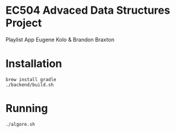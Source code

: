 
# EC504 Advaced Data Structures Project
Playlist App 
Eugene Kolo & Brandon Braxton

# Installation
    
    brew install gradle
    ./backend/build.sh

# Running

    ./algore.sh


